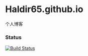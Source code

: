 # Haldir65.github.io
个人博客

### Status
[![Build Status](https://travis-ci.org/Haldir65/Haldir65.github.io.svg?branch=source)](https://travis-ci.org/Haldir65/Haldir65.github.io)
